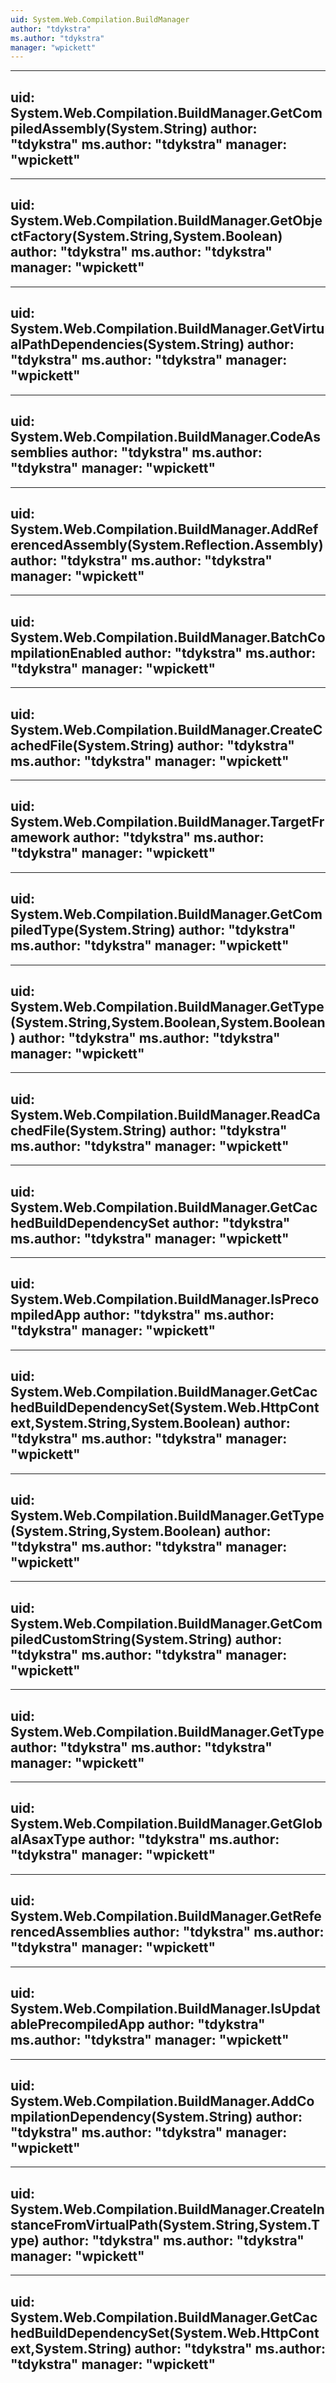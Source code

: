 ```yaml
---
uid: System.Web.Compilation.BuildManager
author: "tdykstra"
ms.author: "tdykstra"
manager: "wpickett"
---
```


---
uid: System.Web.Compilation.BuildManager.GetCompiledAssembly(System.String)
author: "tdykstra"
ms.author: "tdykstra"
manager: "wpickett"
---

---
uid: System.Web.Compilation.BuildManager.GetObjectFactory(System.String,System.Boolean)
author: "tdykstra"
ms.author: "tdykstra"
manager: "wpickett"
---

---
uid: System.Web.Compilation.BuildManager.GetVirtualPathDependencies(System.String)
author: "tdykstra"
ms.author: "tdykstra"
manager: "wpickett"
---

---
uid: System.Web.Compilation.BuildManager.CodeAssemblies
author: "tdykstra"
ms.author: "tdykstra"
manager: "wpickett"
---

---
uid: System.Web.Compilation.BuildManager.AddReferencedAssembly(System.Reflection.Assembly)
author: "tdykstra"
ms.author: "tdykstra"
manager: "wpickett"
---

---
uid: System.Web.Compilation.BuildManager.BatchCompilationEnabled
author: "tdykstra"
ms.author: "tdykstra"
manager: "wpickett"
---

---
uid: System.Web.Compilation.BuildManager.CreateCachedFile(System.String)
author: "tdykstra"
ms.author: "tdykstra"
manager: "wpickett"
---

---
uid: System.Web.Compilation.BuildManager.TargetFramework
author: "tdykstra"
ms.author: "tdykstra"
manager: "wpickett"
---

---
uid: System.Web.Compilation.BuildManager.GetCompiledType(System.String)
author: "tdykstra"
ms.author: "tdykstra"
manager: "wpickett"
---

---
uid: System.Web.Compilation.BuildManager.GetType(System.String,System.Boolean,System.Boolean)
author: "tdykstra"
ms.author: "tdykstra"
manager: "wpickett"
---

---
uid: System.Web.Compilation.BuildManager.ReadCachedFile(System.String)
author: "tdykstra"
ms.author: "tdykstra"
manager: "wpickett"
---

---
uid: System.Web.Compilation.BuildManager.GetCachedBuildDependencySet
author: "tdykstra"
ms.author: "tdykstra"
manager: "wpickett"
---

---
uid: System.Web.Compilation.BuildManager.IsPrecompiledApp
author: "tdykstra"
ms.author: "tdykstra"
manager: "wpickett"
---

---
uid: System.Web.Compilation.BuildManager.GetCachedBuildDependencySet(System.Web.HttpContext,System.String,System.Boolean)
author: "tdykstra"
ms.author: "tdykstra"
manager: "wpickett"
---

---
uid: System.Web.Compilation.BuildManager.GetType(System.String,System.Boolean)
author: "tdykstra"
ms.author: "tdykstra"
manager: "wpickett"
---

---
uid: System.Web.Compilation.BuildManager.GetCompiledCustomString(System.String)
author: "tdykstra"
ms.author: "tdykstra"
manager: "wpickett"
---

---
uid: System.Web.Compilation.BuildManager.GetType
author: "tdykstra"
ms.author: "tdykstra"
manager: "wpickett"
---

---
uid: System.Web.Compilation.BuildManager.GetGlobalAsaxType
author: "tdykstra"
ms.author: "tdykstra"
manager: "wpickett"
---

---
uid: System.Web.Compilation.BuildManager.GetReferencedAssemblies
author: "tdykstra"
ms.author: "tdykstra"
manager: "wpickett"
---

---
uid: System.Web.Compilation.BuildManager.IsUpdatablePrecompiledApp
author: "tdykstra"
ms.author: "tdykstra"
manager: "wpickett"
---

---
uid: System.Web.Compilation.BuildManager.AddCompilationDependency(System.String)
author: "tdykstra"
ms.author: "tdykstra"
manager: "wpickett"
---

---
uid: System.Web.Compilation.BuildManager.CreateInstanceFromVirtualPath(System.String,System.Type)
author: "tdykstra"
ms.author: "tdykstra"
manager: "wpickett"
---

---
uid: System.Web.Compilation.BuildManager.GetCachedBuildDependencySet(System.Web.HttpContext,System.String)
author: "tdykstra"
ms.author: "tdykstra"
manager: "wpickett"
---
